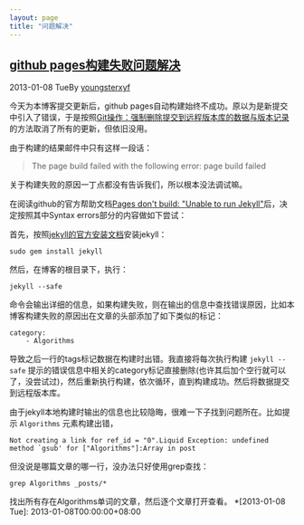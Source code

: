 ```yaml
---
layout: page
title: "问题解决"
---
```


## [github pages构建失败问题解决](http://blog.xiayf.cn/2013/01/08/fix-github-pages-builds-failed/)

2013-01-08 TueBy [youngsterxyf](http://blog.xiayf.cn/author/youngsterxyf.html)

今天为本博客提交更新后，github pages自动构建始终不成功。原以为是新提交中引入了错误，于是按照[Git操作：强制删除提交到远程版本库的数据与版本记录](http://blog.xiayf.cn/2013/01/08/git-cancel-commits/)的方法取消了所有的更新，但依旧没用。

由于构建的结果邮件中只有这样一段话：

> The page build failed with the following error: page build failed

关于构建失败的原因一丁点都没有告诉我们，所以根本没法调试嘛。

在阅读github的官方帮助文档[Pages don't build: "Unable to run Jekyll"](https://help.github.com/articles/pages-don-t-build-unable-to-run-jekyll)后，决定按照其中Syntax errors部分的内容做如下尝试：

首先，按照[jekyll的官方安装文档](https://github.com/mojombo/jekyll/wiki/install)安装jekyll：
    
    sudo gem install jekyll
    

然后，在博客的根目录下，执行：
    
    jekyll --safe
    

命令会输出详细的信息，如果构建失败，则在输出的信息中查找错误原因，比如本博客构建失败的原因出在文章的头部添加了如下类似的标记：
    
    category:
        - Algorithms
    

导致之后一行的tags标记数据在构建时出错。我直接将每次执行构建 `jekyll --safe` 提示的错误信息中相关的category标记直接删除(也许其后加个空行就可以了，没尝试过)，然后重新执行构建，依次循环，直到构建成功。然后将数据提交到远程版本库。

由于jekyll本地构建时输出的信息也比较隐晦，很难一下子找到问题所在。比如提示 `Algorithms` 元素构建出错，
    
    Not creating a link for ref_id = "0".Liquid Exception: undefined method `gsub' for ["Algorithms"]:Array in post
    

但没说是哪篇文章的哪一行，没办法只好使用grep查找：
    
    grep Algorithms _posts/*
    

找出所有存在Algorithms单词的文章，然后逐个文章打开查看。
  *[2013-01-08 Tue]: 2013-01-08T00:00:00+08:00
